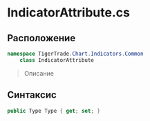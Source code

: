 
# IndicatorAttribute.cs
## Расположение
```csharp
namespace TigerTrade.Chart.Indicators.Common  
    class IndicatorAttribute
```

> Описание

## Синтаксис
```csharp
public Type Type { get; set; }
```
